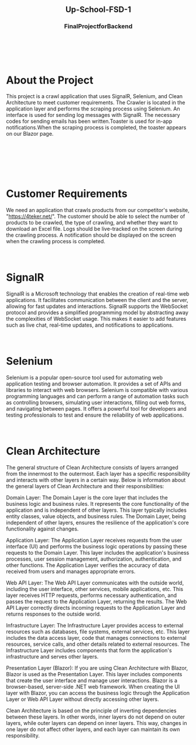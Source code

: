 <a name="readme-top"></a>

<h2 align="center">
Up-School-FSD-1
</h3>
<h3 align="center">
FinalProjectforBackend
<br/>
<br/>
  <br/>
<br/>
  <br/>
  


# About the Project

This project is a crawl application that uses SignalR, Selenium, and Clean Architecture to meet customer requirements. The Crawler is located in the application layer and performs the scraping process using Selenium. An interface is used for sending log messages with SignalR. The necessary codes for sending emails has been written.Toaster is used for in-app notifications.When the scraping process is completed, the toaster appears on our Blazor page.
<br/>
<br/>
<br/>

<br/>
<br/>
<br/>

# Customer Requirements

We need an application that crawls products from our competitor's website, "https://4teker.net/". The customer should be able to select the number of products to be crawled, the type of crawling, and whether they want to download an Excel file. Logs should be live-tracked on the screen during the crawling process. A notification should be displayed on the screen when the crawling process is completed.
<br/>
<br/>
<br/>

# SignalR

SignalR is a Microsoft technology that enables the creation of real-time web applications. It facilitates communication between the client and the server, allowing for fast updates and interactions. SignalR supports the WebSocket protocol and provides a simplified programming model by abstracting away the complexities of WebSocket usage. This makes it easier to add features such as live chat, real-time updates, and notifications to applications.
<br/>
<br/>
<br/>

# Selenium

Selenium is a popular open-source tool used for automating web application testing and browser automation. It provides a set of APIs and libraries to interact with web browsers. Selenium is compatible with various programming languages and can perform a range of automation tasks such as controlling browsers, simulating user interactions, filling out web forms, and navigating between pages. It offers a powerful tool for developers and testing professionals to test and ensure the reliability of web applications.
<br/>
<br/>
<br/>

# Clean Architecture

The general structure of Clean Architecture consists of layers arranged from the innermost to the outermost. Each layer has a specific responsibility and interacts with other layers in a certain way. Below is information about the general layers of Clean Architecture and their responsibilities:

Domain Layer:
The Domain Layer is the core layer that includes the business logic and business rules. It represents the core functionality of the application and is independent of other layers. This layer typically includes entity classes, value objects, and business rules. The Domain Layer, being independent of other layers, ensures the resilience of the application's core functionality against changes.

Application Layer:
The Application Layer receives requests from the user interface (UI) and performs the business logic operations by passing these requests to the Domain Layer. This layer includes the application's business processes, user session management, authorization, authentication, and other functions. The Application Layer verifies the accuracy of data received from users and manages appropriate errors.

Web API Layer:
The Web API Layer communicates with the outside world, including the user interface, other services, mobile applications, etc. This layer receives HTTP requests, performs necessary authentication, and passes the request to the Application Layer, returning the results. The Web API Layer correctly directs incoming requests to the Application Layer and returns responses to the outside world.

Infrastructure Layer:
The Infrastructure Layer provides access to external resources such as databases, file systems, external services, etc. This layer includes the data access layer, code that manages connections to external resources, service calls, and other details related to external resources. The Infrastructure Layer includes components that form the application's infrastructure and serves other layers.

Presentation Layer (Blazor):
If you are using Clean Architecture with Blazor, Blazor is used as the Presentation Layer. This layer includes components that create the user interface and manage user interactions. Blazor is a browser-based, server-side .NET web framework. When creating the UI layer with Blazor, you can access the business logic through the Application Layer or Web API Layer without directly accessing other layers.

Clean Architecture is based on the principle of inverting dependencies between these layers. In other words, inner layers do not depend on outer layers, while outer layers can depend on inner layers. This way, changes in one layer do not affect other layers, and each layer can maintain its own responsibility.

